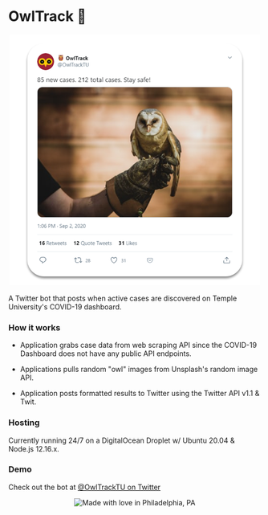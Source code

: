 # OwlTrack 🦉

<p align="center">
    <img src="https://github.com/Snarr/OwlTrack/blob/media/screenshot-700x700.png?raw=true&s=200" width="500" height="500"/>
</p>

A Twitter bot that posts when active cases are discovered on Temple University's COVID-19 dashboard.

### How it works

- Application grabs case data from web scraping API since the COVID-19 Dashboard does not have any public API endpoints.

- Applications pulls random "owl" images from Unsplash's random image API.

- Application posts formatted results to Twitter using the Twitter API v1.1 & Twit.

### Hosting

Currently running 24/7 on a DigitalOcean Droplet w/ Ubuntu 20.04 & Node.js 12.16.x.

### Demo

Check out the bot at [@OwlTrackTU on Twitter](https://www.twitter.com/OwlTrackTU)

<p align="center">
<img src="https://madewithlove.now.sh/us?heart=true&template=for-the-badge&text=Philadelphia%2C+PA" alt="Made with love in Philadelphia, PA">
</p>